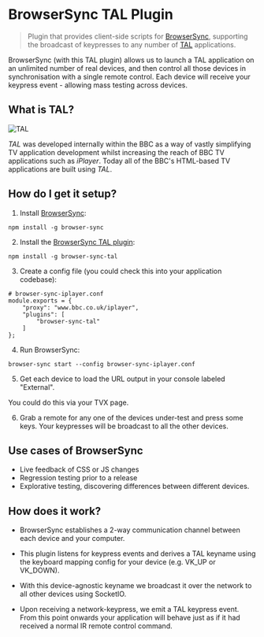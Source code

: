 # BrowserSync TAL Plugin

> Plugin that provides client-side scripts for [BrowserSync](http://www.browsersync.io/), supporting the broadcast of
> keypresses to any number of [TAL](https://github.com/fmtvp/tal) applications.

BrowserSync (with this TAL plugin) allows us to launch a TAL application on an unlimited number of real devices, and then control all those devices in synchronisation with a single remote control. Each device will receive your keypress event - allowing mass testing across devices.

## What is TAL?

![TAL](http://fmtvp.github.com/tal/img/tal-logo-bw-small.jpg)

*TAL* was developed internally within the BBC as a way of vastly simplifying TV application development
whilst increasing the reach of BBC TV applications such as *iPlayer*. Today all of the BBC's HTML-based
TV applications are built using *TAL*.

## How do I get it setup?

1. Install [BrowserSync](http://www.browsersync.io/):

 `npm install -g browser-sync`

2. Install the [BrowserSync TAL plugin](https://github.com/rosswilson/browser-sync-tal):

 `npm install -g browser-sync-tal`

3. Create a config file (you could check this into your application codebase):

 ```
 # browser-sync-iplayer.conf
 module.exports = {
     "proxy": "www.bbc.co.uk/iplayer",
     "plugins": [
         "browser-sync-tal"
     ]
 };
 ```

4. Run BrowserSync:

 `browser-sync start --config browser-sync-iplayer.conf`

5. Get each device to load the URL output in your console labeled "External".

 You could do this via your TVX page.

6. Grab a remote for any one of the devices under-test and press some keys. Your keypresses will be broadcast to all the other devices.

## Use cases of BrowserSync

* Live feedback of CSS or JS changes
* Regression testing prior to a release
* Explorative testing, discovering differences between different devices.

## How does it work?

* BrowserSync establishes a 2-way communication channel between each device and your computer.

* This plugin listens for keypress events and derives a TAL keyname using the keyboard mapping config for your device (e.g. VK_UP or VK_DOWN).

* With this device-agnostic keyname we broadcast it over the network to all other devices using SocketIO.

* Upon receiving a network-keypress, we emit a TAL keypress event. From this point onwards your application will behave just as if it had received a normal IR remote control command.
